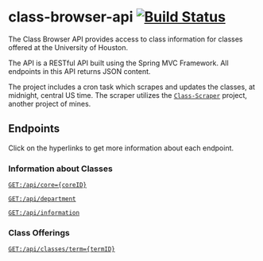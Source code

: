 # class-browser-api [![Build Status](https://travis-ci.org/robert-vo/class-browser-api.svg?branch=master)](https://travis-ci.org/robert-vo/class-browser-api)

The Class Browser API provides access to class information for classes offered at the University of Houston. 

The API is a RESTful API built using the Spring MVC Framework. All endpoints in this API returns JSON content.

The project includes a cron task which scrapes and updates the classes, at midnight, central US time. The scraper utilizes the [<code>Class-Scraper</code>](https://github.com/robert-vo/Class-Scraper) project, another project of mines. 

## Endpoints
Click on the hyperlinks to get more information about each endpoint. 

### Information about Classes
[<code>GET:</code>```/api/core={coreID}```](endpoints/CORE.md)

[<code>GET:</code>```/api/department```](endpoints/DEPARTMENT.md)

[<code>GET:</code>```/api/information```](endpoints/CLASS_INFORMATION.md)

### Class Offerings
[<code>GET:</code>```/api/classes/term={termID}```](endpoints/TERM.md)
